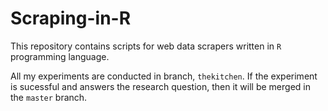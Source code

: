# Scraping-in-R
This repository contains scripts for web data scrapers written in `R` programming language.

All my experiments are conducted in branch, `thekitchen`. If the experiment is sucessful and answers the research question, then it will be merged in the `master` branch.
